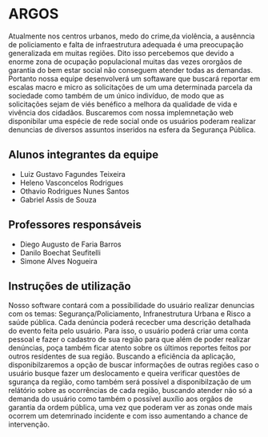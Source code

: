 # ARGOS
Atualmente nos centros urbanos, medo do crime,da violência, a ausênncia de policiamento e falta de infraestrutura adequada é uma preocupação generalizada em muitas regiões. Dito isso percebemos que devido a enorme zona de ocupação populacional muitas das vezes ororgãos de garantia do bem estar social não conseguem atender todas as demandas. Portanto nossa equipe desenvolverá um softaware que buscará reportar em escalas macro e micro as solicitações de um uma determinada parcela da sociedade como também de um único indivíduo, de modo que as solicitações sejam de viés benéfico a melhora da qualidade de vida e vivência dos cidadãos. Buscaremos com nossa implemnetação web disponibilar uma espécie de rede social onde os usuários poderam realizar denuncias de diversos assuntos inseridos na esfera da Segurança Pública. 

## Alunos integrantes da equipe

* Luiz Gustavo Fagundes Teixeira
* Heleno Vasconcelos Rodrigues
* Othavio Rodrigues Nunes Santos
* Gabriel Assis de Souza

## Professores responsáveis

* Diego Augusto de Faria Barros
* Danilo Boechat Seufitelli
* Simone Alves Nogueira

## Instruções de utilização

Nosso software contará com a possibilidade do usuário realizar denuncias com os temas: Segurança/Policiamento, Infranestrutura Urbana e Risco a saúde pública. Cada denúncia poderá rececber uma descrição detalhada do evento feita pelo usuário. Para isso, o usuário poderá criar  uma conta pessoal e fazer o cadastro de sua região para que além de poder realizar denúncias, poça também ficar atento sobre os últimos reportes feitos por outros residentes de sua região. 
Buscando a eficiência da aplicação, disponibilzaremos a opção de buscar informações de outras regiões caso o usuário busque fazer um deslocamento e queira verificar questões de sgurança da região, como também será possível a disponibilzação de um relátório sobre as ocorrências de cada região, buscando atender não só a demanda do usuário como também o possível auxílio aos orgãos de garantia da ordem pública, uma vez que poderam ver as zonas onde mais ocorrem um detemrinado incidente e com isso aumentando a chance de intervenção. 
